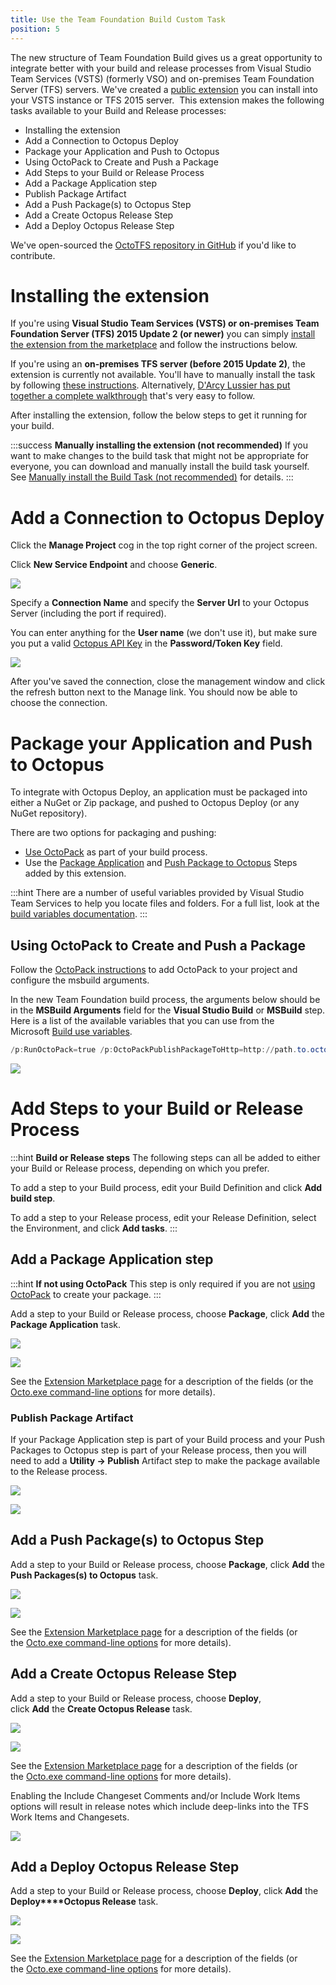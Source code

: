 ```yaml
---
title: Use the Team Foundation Build Custom Task
position: 5
---
```



The new structure of Team Foundation Build gives us a great opportunity to integrate better with your build and release processes from Visual Studio Team Services (VSTS) (formerly VSO) and on-premises Team Foundation Server (TFS) servers. We've created a [public extension](https://marketplace.visualstudio.com/items/octopusdeploy.octopus-deploy-build-release-tasks) you can install into your VSTS instance or TFS 2015 server.  This extension makes the following tasks available to your Build and Release processes:


- Installing the extension
- Add a Connection to Octopus Deploy
- Package your Application and Push to Octopus
 - Using OctoPack to Create and Push a Package
- Add Steps to your Build or Release Process
 - Add a Package Application step
  - Publish Package Artifact
 - Add a Push Package(s) to Octopus Step
 - Add a Create Octopus Release Step
 - Add a Deploy Octopus Release Step


We've open-sourced the [OctoTFS repository in GitHub](https://github.com/OctopusDeploy/OctoTFS) if you'd like to contribute.

# Installing the extension


If you're using **Visual Studio Team Services (VSTS) or on-premises Team Foundation Server (TFS) 2015 Update 2 (or newer)** you can simply [install the extension from the marketplace](https://marketplace.visualstudio.com/items/octopusdeploy.octopus-deploy-build-release-tasks) and follow the instructions below.


If you're using an **on-premises TFS server (before 2015 Update 2)**, the extension is currently not available. You'll have to manually install the task by following [these instructions](/docs/guides/use-the-team-foundation-build-custom-task/manually-install-the-build-task-(not-recommended).md). Alternatively, [D'Arcy Lussier has put together a complete walkthrough](http://geekswithblogs.net/dlussier/archive/2016/01/04/170820.aspx) that's very easy to follow.


After installing the extension, follow the below steps to get it running for your build.

:::success
**Manually installing the extension (not recommended)**
If you want to make changes to the build task that might not be appropriate for everyone, you can download and manually install the build task yourself. See [Manually install the Build Task (not recommended)](/docs/guides/use-the-team-foundation-build-custom-task/manually-install-the-build-task-(not-recommended).md) for details.
:::

# Add a Connection to Octopus Deploy


Click the **Manage Project** cog in the top right corner of the project screen.


Click **New Service Endpoint** and choose **Generic**.


![](/docs/images/3048587/3278381.png)


Specify a **Connection Name** and specify the **Server Url** to your Octopus Server (including the port if required).


You can enter anything for the **User name** (we don't use it), but make sure you put a valid [Octopus API Key](/docs/how-to/how-to-create-an-api-key.md) in the **Password/Token Key** field.


![](/docs/images/3048587/3278382.png)


After you've saved the connection, close the management window and click the refresh button next to the Manage link. You should now be able to choose the connection.

# Package your Application and Push to Octopus


To integrate with Octopus Deploy, an application must be packaged into either a NuGet or Zip package, and pushed to Octopus Deploy (or any NuGet repository).


There are two options for packaging and pushing:

- [Use OctoPack](/docs/guides/use-the-team-foundation-build-custom-task.md) as part of your build process.
- Use the [Package Application](/docs/guides/use-the-team-foundation-build-custom-task.md) and [Push Package to Octopus](/docs/guides/use-the-team-foundation-build-custom-task.md) Steps added by this extension.


:::hint
There are a number of useful variables provided by Visual Studio Team Services to help you locate files and folders. For a full list, look at the [build variables documentation](https://www.visualstudio.com/docs/build/define/variables).
:::




## Using OctoPack to Create and Push a Package


Follow the [OctoPack instructions](/docs/packaging-applications/nuget-packages/using-octopack.md) to add OctoPack to your project and configure the msbuild arguments.


In the new Team Foundation build process, the arguments below should be in the **MSBuild Arguments** field for the **Visual Studio Build** or **MSBuild** step. Here is a list of the available variables that you can use from the Microsoft [Build use variables](https://msdn.microsoft.com/Library/vs/alm/Build/scripts/variables).

```powershell
/p:RunOctoPack=true /p:OctoPackPublishPackageToHttp=http://path.to.octopus/nuget/packages /p:OctoPackPublishApiKey=API-ABCDEFGHIJLKMNOP
```


![](/docs/images/3048587/3278377.png)




# Add Steps to your Build or Release Process




:::hint
**Build or Release steps**
The following steps can all be added to either your Build or Release process, depending on which you prefer.


To add a step to your Build process, edit your Build Definition and click **Add build step**.


To add a step to your Release process, edit your Release Definition, select the Environment, and click **Add tasks**.
:::

## Add a Package Application step




:::hint
**If not using OctoPack**
This step is only required if you are not [using OctoPack](/docs/guides/use-the-team-foundation-build-custom-task.md) to create your package.
:::





Add a step to your Build or Release process, choose **Package**, click **Add** the **Package Application** task.


![](/docs/images/3048587/5865473.png)


![](/docs/images/3048587/5865474.png)


See the [Extension Marketplace page](https://marketplace.visualstudio.com/items?itemName=octopusdeploy.octopus-deploy-build-release-tasks) for a description of the fields (or the [Octo.exe command-line options](/docs/packaging-applications/nuget-packages/using-octo.exe.md) for more details).

### Publish Package Artifact


If your Package Application step is part of your Build process and your Push Packages to Octopus step is part of your Release process, then you will need to add a **Utility -> Publish** Artifact step to make the package available to the Release process.


![](/docs/images/3048587/5865475.png)


![](/docs/images/3048587/5865476.png)

## Add a Push Package(s) to Octopus Step


Add a step to your Build or Release process, choose **Package**, click **Add** the **Push Packages(s) to Octopus** task.


![](/docs/images/3048587/5865477.png)


![](/docs/images/3048587/5865724.png)


See the [Extension Marketplace page](https://marketplace.visualstudio.com/items?itemName=octopusdeploy.octopus-deploy-build-release-tasks) for a description of the fields (or the [Octo.exe command-line options](/docs/api-and-integration/octo.exe-command-line/pushing-packages.md) for more details).

## Add a Create Octopus Release Step


Add a step to your Build or Release process, choose **Deploy**, click **Add** the **Create Octopus Release** task.


![](/docs/images/3048587/5865479.png)


![](/docs/images/3048587/5865480.png)


See the [Extension Marketplace page](https://marketplace.visualstudio.com/items?itemName=octopusdeploy.octopus-deploy-build-release-tasks) for a description of the fields (or the [Octo.exe command-line options](/docs/api-and-integration/octo.exe-command-line/creating-releases.md) for more details).


Enabling the Include Changeset Comments and/or Include Work Items options will result in release notes which include deep-links into the TFS Work Items and Changesets.


![](/docs/images/3048587/3278502.png)

## Add a Deploy Octopus Release Step


Add a step to your Build or Release process, choose **Deploy**, click **Add** the **Deploy****Octopus Release** task.


![](/docs/images/3048587/5865481.png)


![](/docs/images/3048587/5865482.png)


See the [Extension Marketplace page](https://marketplace.visualstudio.com/items?itemName=octopusdeploy.octopus-deploy-build-release-tasks) for a description of the fields (or the [Octo.exe command-line options](/docs/api-and-integration/octo.exe-command-line/deploying-releases.md) for more details).
